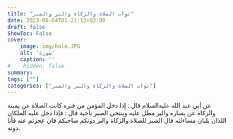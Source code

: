```yaml
---
title: "ثواب الصلاة والزكاة والبر والصير"
date: 2023-06-04T01:21:13+03:00
draft: false
ShowToc: False
cover:
    image: img/hala.JPG
    alt: 'صورة'
    caption: ''
#    hidden: false
summary: 
tags: [""]
categories: ["ثواب الصلاة والزكاة والبر والصبر"]
---
```

عن أبي عبد الله عليه‌السلام قال :
إذا دخل المؤمن من قبره كانت الصلاة عن يمينه والزكاة عن يساره والبر
مظل عليه وينتحي الصبر ناحية قال : فإذا دخل عليه الملكان اللذان يليان
مساءلته قال الصبر للصلاة والزكاة والبر دونكم صاحبكم فان عجزتم عنه
فأنا دونه.


